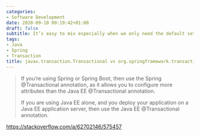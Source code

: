 ```yaml
---
categories:
- Software Development
date: 2020-09-10 09:19:42+01:00
draft: false
subtitle: It’s easy to mix especially when we only need the default setting
tags:
- Java
- Spring
- Transaction
title: javax.transaction.Transactional vs org.springframework.transaction.annotation.Transactional
---
```

> If you’re using Spring or Spring Boot, then use the Spring @Transactional annotation, as it allows you to configure more attributes than the Java EE @Transactional annotation.
> 
> If you are using Java EE alone, and you deploy your application on a Java EE application server, then use the Java EE @Transactional annotation.

https://stackoverflow.com/a/62702146/575457